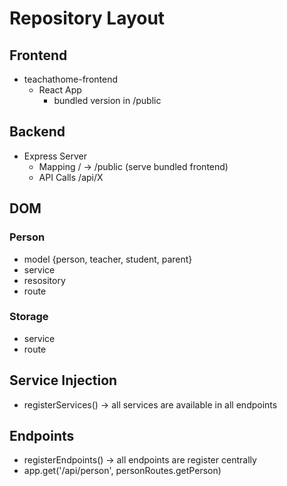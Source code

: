 # Repository Layout

## Frontend

- teachathome-frontend
  - React App
    - bundled version in /public

## Backend

- Express Server
  - Mapping / -> /public (serve bundled frontend)
  - API Calls /api/X

## DOM

### Person

- model {person, teacher, student, parent}
- service
- resository
- route

### Storage

- service
- route

## Service Injection

- registerServices() -> all services are available in all endpoints

## Endpoints

- registerEndpoints() -> all endpoints are register centrally
- app.get('/api/person', personRoutes.getPerson)
